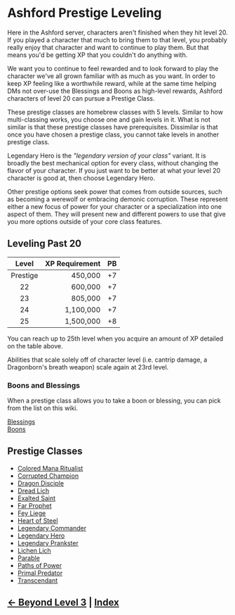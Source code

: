 # Ashford Prestige Leveling
Here in the Ashford server, characters aren't finished when they hit level 20. If you played a character that much to bring them to that level, you probably really enjoy that character and want to continue to play them. But that means you'd be getting XP that you couldn't do anything with.

We want you to continue to feel rewarded and to look forward to play the character we've all grown familiar with as much as you want. In order to keep XP feeling like a worthwhile reward, while at the same time helping DMs not over-use the Blessings and Boons as high-level rewards, Ashford characters of level 20 can pursue a Prestige Class.

These prestige classes are homebrew classes with 5 levels. Similar to how multi-classing works, you choose one and gain levels in it. What is not similar is that these prestige classes have prerequisites. Dissimilar is that once you have chosen a prestige class, you cannot take levels in another prestige class.

Legendary Hero is the *"legendary version of your class"* variant. It is broadly the best mechanical option for every class, without changing the flavor of your character. If you just want to be better at what your level 20 character is good at, then choose Legendary Hero. 

Other prestige options seek power that comes from outside sources, such as becoming a werewolf or embracing demonic corruption. These represent either a new focus of power for your character or a specialization into one aspect of them. They will present new and different powers to use that give you more options outside of your core class features.

## Leveling Past 20

| Level    | XP Requirement   | PB |
|:--------:|----------:|:---:|
| Prestige | 450,000   | +7 |
| 22       | 600,000   | +7 |
| 23       | 805,000   | +7 |
| 24       | 1,100,000 | +7 |
| 25       | 1,500,000 | +8 |

You can reach up to 25th level when you acquire an amount of XP detailed on the table above.

Abilities that scale solely off of character level (i.e. cantrip damage, a Dragonborn's breath weapon) scale again at 23rd level.

### Boons and Blessings
When a prestige class allows you to take a boon or blessing, you can pick from the list on this wiki.

[Blessings](./prestige_classes/blessings.md) <br>
[Boons](./prestige_classes/boons.md)

## Prestige Classes
- [Colored Mana Ritualist](./prestige_classes/colored-mana-ritualist.md)
- [Corrupted Champion](./prestige_classes/corrupted-champion.md)
- [Dragon Disciple](./prestige_classes/dragon-disciple.md)
- [Dread Lich](./prestige_classes/dread-lich.md)
- [Exalted Saint](./prestige_classes/exalted-saint.md)
- [Far Prophet](./prestige_classes/far-prophet.md)
- [Fey Liege](./prestige_classes/fey-liege.md)
- [Heart of Steel](./prestige_classes/heart-of-steel.md)
- [Legendary Commander](./prestige_classes/legendary-commander.md)
- [Legendary Hero](./prestige_classes/legendary-hero.md)
- [Legendary Prankster](./prestige_classes/legendary-prankster.md)
- [Lichen Lich](./prestige_classes/lichen-lich.md)
- [Parable](./prestige_classes/parable.md)
- [Paths of Power](./prestige_classes/paths-of-power.md)
- [Primal Predator](./prestige_classes/primal-predator.md)
- [Transcendant](./prestige_classes/transcendant.md)



## [← Beyond Level 3](4_beyond_level_3.md) | [Index](0_creation_guide.md)
